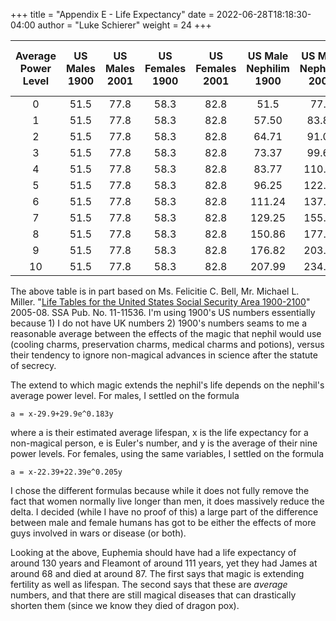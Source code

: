 +++
title = "Appendix E - Life Expectancy"
date = 2022-06-28T18:18:30-04:00
author = "Luke Schierer"
weight = 24
+++

Average Power Level|US Males 1900|US Males 2001|US Females 1900|US Females 2001|US Male Nephilim 1900|US Male Nephilim 2001|US Female Nephilim 1900|US Female Nephilim 2001
:----:|:-----------:|:-----------:|:-----------:|:-----------:|:-----------:|:-----------:|:-----------:|:-----------:|
0|51.5|77.8|58.3|82.8|51.5|77.8|58.3|82.8
1|51.5|77.8|58.3|82.8|57.50|83.80|63.39|87.9
2|51.5|77.8|58.3|82.8|64.71|91.01|69.65|94.15
3|51.5|77.8|58.3|82.8|73.37|99.67|77.32|101.82
4|51.5|77.8|58.3|82.8|83.77|110.07|86.75|111.25
5|51.5|77.8|58.3|82.8|96.25|122.55|98.31|122.81
6|51.5|77.8|58.3|82.8|111.24|137.55|112.51|137.01
7|51.5|77.8|58.3|82.8|129.25|155.55|129.94|154.44
8|51.5|77.8|58.3|82.8|150.86|177.16|151.33|175.83
9|51.5|77.8|58.3|82.8|176.82|203.12|177.60|202.1
10|51.5|77.8|58.3|82.8|207.99|234.29|209.83|234.33

The above table is in part based on Ms. Felicitie C. Bell, Mr. Michael L. Miller.  "[Life Tables for the United States Social Security Area 1900-2100](https://www.ssa.gov/oact/NOTES/pdf_studies/study120.pdf)" 2005-08. SSA Pub. No. 11-11536.
I'm using 1900's US numbers essentially because 1) I do not have UK numbers 2)
1900's numbers seams to me a reasonable average between the effects of the magic
that nephil would use (cooling charms, preservation charms, medical charms and
potions), versus their tendency to ignore non-magical advances in science after
the statute of secrecy.

The extend to which magic extends the nephil's life depends on the nephil's
average power level. For males, I settled on the formula 
```
a = x-29.9+29.9e^0.183y 
```
where a is their estimated average lifespan, x is the
life expectancy for a non-magical person, e is Euler's number, and y is the
average of their nine power levels. For females, using the same variables, I
settled on the formula 
```
a = x-22.39+22.39e^0.205y
```
 I chose the different formulas
because while it does not fully remove the fact that women normally live longer
than men, it does massively reduce the delta. I decided (while I have no proof
of this) a large part of the difference between male and female humans has got
to be either the effects of more guys involved in wars or disease (or both).

Looking at the above, Euphemia should have had a life expectancy of around 130
years and Fleamont of around 111 years, yet they had James at around 68 and died
at around 87.  The first says that magic is extending fertility as well as
lifespan.  The second says that these are *average* numbers, and that there are
still magical diseases that can drastically shorten them (since we know they
died of dragon pox).

